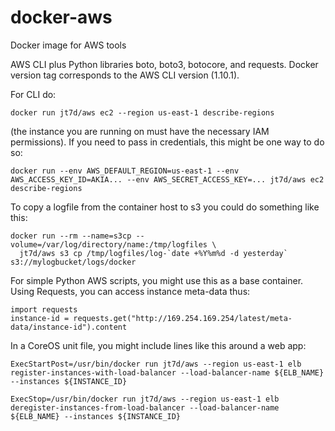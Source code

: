 # docker-aws
Docker image for AWS tools

AWS CLI plus Python libraries boto, boto3, botocore, and requests.
Docker version tag corresponds to the AWS CLI version (1.10.1).

For CLI do:

    docker run jt7d/aws ec2 --region us-east-1 describe-regions

(the instance you are running on must have the necessary IAM permissions).  If you need to pass in credentials, this might be one way to do so:

    docker run --env AWS_DEFAULT_REGION=us-east-1 --env AWS_ACCESS_KEY_ID=AKIA... --env AWS_SECRET_ACCESS_KEY=... jt7d/aws ec2 describe-regions

To copy a logfile from the container host to s3 you could do something like this:

    docker run --rm --name=s3cp --volume=/var/log/directory/name:/tmp/logfiles \
      jt7d/aws s3 cp /tmp/logfiles/log-`date +%Y%m%d -d yesterday`  s3://mylogbucket/logs/docker

For simple Python AWS scripts, you might use this as a base container.  Using Requests, you can access instance meta-data thus:

    import requests
    instance-id = requests.get("http://169.254.169.254/latest/meta-data/instance-id").content

In a CoreOS unit file, you might include lines like this around a web app:

    ExecStartPost=/usr/bin/docker run jt7d/aws --region us-east-1 elb register-instances-with-load-balancer --load-balancer-name ${ELB_NAME} --instances ${INSTANCE_ID}

    ExecStop=/usr/bin/docker run jt7d/aws --region us-east-1 elb deregister-instances-from-load-balancer --load-balancer-name ${ELB_NAME} --instances ${INSTANCE_ID}
